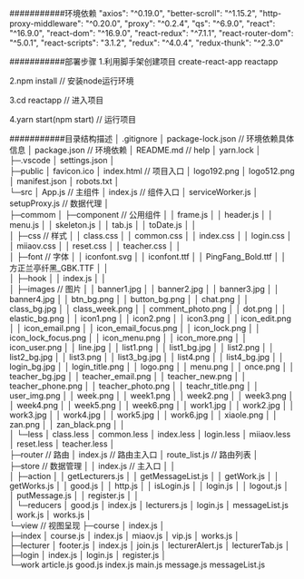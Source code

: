 ###########环境依赖
"axios": "^0.19.0",
"better-scroll": "^1.15.2",
"http-proxy-middleware": "^0.20.0",
"proxy": "^0.2.4",
"qs": "^6.9.0",
"react": "^16.9.0",
"react-dom": "^16.9.0",
"react-redux": "^7.1.1",
"react-router-dom": "^5.0.1",
"react-scripts": "3.1.2",
"redux": "^4.0.4",
"redux-thunk": "^2.3.0"

###########部署步骤
1.利用脚手架创建项目 create-react-app reactapp

2.npm install // 安装node运行环境

3.cd reactapp // 进入项目

4.yarn start(npm start) // 运行项目

###########目录结构描述
│  .gitignore
│  package-lock.json        // 环境依赖具体信息
│  package.json             // 环境依赖
│  README.md                // help
│  yarn.lock
│  
├─.vscode
│      settings.json
│      
├─public
│      favicon.ico
│      index.html           // 项目入口
│      logo192.png
│      logo512.png
│      manifest.json
│      robots.txt
│      
└─src
    │  App.js               // 主组件
    │  index.js             // 组件入口
    │  serviceWorker.js
    │  setupProxy.js        // 数据代理
    │  
    ├─commom
    │  ├─component          // 公用组件
    │  │      frame.js
    │  │      header.js
    │  │      menu.js
    │  │      skeleton.js
    │  │      tab.js
    │  │      toDate.js
    │  │      
    │  ├─css                // 样式
    │  │      class.css
    │  │      common.css
    │  │      index.css
    │  │      login.css
    │  │      miiaov.css
    │  │      reset.css
    │  │      teacher.css
    │  │      
    │  ├─font               // 字体
    │  │      iconfont.svg
    │  │      iconfont.ttf
    │  │      PingFang_Bold.ttf
    │  │      方正兰亭纤黑_GBK.TTF
    │  │      
    │  ├─hook
    │  │      index.js
    │  │      
    │  ├─images             // 图片
    │  │      banner1.jpg
    │  │      banner2.jpg
    │  │      banner3.jpg
    │  │      banner4.jpg
    │  │      btn_bg.png
    │  │      button_bg.png
    │  │      chat.png
    │  │      class_bg.jpg
    │  │      class_week.png
    │  │      comment_photo.png
    │  │      dot.png
    │  │      elastic_bg.png
    │  │      icon1.png
    │  │      icon2.png
    │  │      icon3.png
    │  │      icon_edit.png
    │  │      icon_email.png
    │  │      icon_email_focus.png
    │  │      icon_lock.png
    │  │      icon_lock_focus.png
    │  │      icon_menu.png
    │  │      icon_more.png
    │  │      icon_user.png
    │  │      line.jpg
    │  │      list1.png
    │  │      list1_bg.jpg
    │  │      list2.png
    │  │      list2_bg.jpg
    │  │      list3.png
    │  │      list3_bg.jpg
    │  │      list4.png
    │  │      list4_bg.jpg
    │  │      login_bg.jpg
    │  │      login_title.png
    │  │      logo.png
    │  │      menu.png
    │  │      once.png
    │  │      teacher_bg.jpg
    │  │      teacher_email.png
    │  │      teacher_new.png
    │  │      teacher_phone.png
    │  │      teacher_photo.png
    │  │      teachr_title.png
    │  │      user_img.png
    │  │      week.png
    │  │      week1.png
    │  │      week2.png
    │  │      week3.png
    │  │      week4.png
    │  │      week5.png
    │  │      week6.png
    │  │      work1.jpg
    │  │      work2.jpg
    │  │      work3.jpg
    │  │      work4.jpg
    │  │      work5.jpg
    │  │      work6.jpg
    │  │      xiaole.png
    │  │      zan.png
    │  │      zan_black.png
    │  │      
    │  └─less
    │          class.less
    │          common.less
    │          index.less
    │          login.less
    │          miiaov.less
    │          reset.less
    │          teacher.less
    │          
    ├─router                 // 路由
    │      index.js          // 路由主入口
    │      route_list.js     // 路由列表
    │      
    ├─store                  // 数据管理
    │  │  index.js           // 主入口
    │  │  
    │  ├─action
    │  │      getLecturers.js
    │  │      getMessageList.js
    │  │      getWork.js
    │  │      getWorks.js
    │  │      good.js
    │  │      http.js
    │  │      isLogin.js
    │  │      login.js
    │  │      logout.js
    │  │      putMessage.js
    │  │      register.js
    │  │      
    │  └─reducers
    │          good.js
    │          index.js
    │          lecturers.js
    │          login.js
    │          messageList.js
    │          work.js
    │          works.js
    │          
    └─view                     // 视图呈现
        ├─course
        │      index.js
        │      
        ├─index
        │      course.js
        │      index.js
        │      miaov.js
        │      vip.js
        │      works.js
        │      
        ├─lecturer
        │      footer.js
        │      index.js
        │      join.js
        │      lecturerAlert.js
        │      lecturerTab.js
        │      
        ├─login
        │      index.js
        │      login.js
        │      register.js
        │      
        └─work
                article.js
                good.js
                index.js
                main.js
                message.js
                messageList.js
